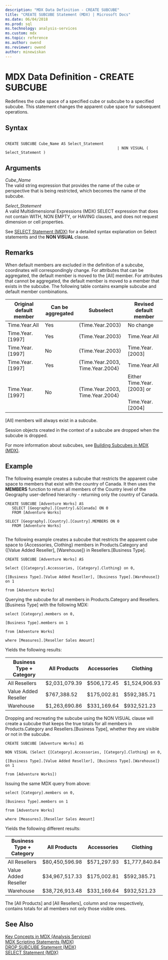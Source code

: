 ```yaml
---
description: "MDX Data Definition - CREATE SUBCUBE"
title: "CREATE SUBCUBE Statement (MDX) | Microsoft Docs"
ms.date: 06/04/2018
ms.prod: sql
ms.technology: analysis-services
ms.custom: mdx
ms.topic: reference
ms.author: owend
ms.reviewer: owend
author: minewiskan
---
```

# MDX Data Definition - CREATE SUBCUBE


  Redefines the cube space of a specified cube or subcube to a specified subcube. This statement changes the apparent cube space for subsequent operations.  
  
## Syntax  
  
```  
  
CREATE SUBCUBE Cube_Name AS Select_Statement  
                                                  | NON VISUAL ( Select_Statement )  
```  
  
## Arguments  
 *Cube_Name*  
 The valid string expression that provides the name of the cube or perspective that is being restricted, which becomes the name of the subcube.  
  
 *Select_Statement*  
 A valid Multidimensional Expressions (MDX) SELECT expression that does not contain WITH, NON EMPTY, or HAVING clauses, and does not request dimension or cell properties.  
  
 See [SELECT Statement &#40;MDX&#41;](../mdx/mdx-data-manipulation-select.md) for a detailed syntax explanation on Select statements and the **NON VISUAL** clause.  
  
## Remarks  
 When default members are excluded in the definition of a subcube, coordinates will correspondingly change. For attributes that can be aggregated, the default member is moved to the [All] member. For attributes that cannot be aggregated, the default member is moved to a member that exists in the subcube. The following table contains example subcube and default member combinations.  
  
|Original default member|Can be aggregated|Subselect|Revised default member|  
|-----------------------------|-----------------------|---------------|----------------------------|  
|Time.Year.All|Yes|{Time.Year.2003}|No change|  
|Time.Year.[1997]|Yes|{Time.Year.2003}|Time.Year.All|  
|Time.Year.[1997]|No|{Time.Year.2003}|Time.Year.[2003]|  
|Time.Year.[1997]|Yes|{Time.Year.2003, Time.Year.2004}|Time.Year.All|  
|Time.Year.[1997]|No|{Time.Year.2003, Time.Year.2004}|Either Time.Year.[2003] or<br /><br /> Time.Year.[2004]|  
  
 [All] members will always exist in a subcube.  
  
 Session objects created in the context of a subcube are dropped when the subcube is dropped.  
  
 For more information about subcubes, see [Building Subcubes in MDX &#40;MDX&#41;](https://docs.microsoft.com/analysis-services/multidimensional-models/mdx/building-subcubes-in-mdx-mdx).  
  
## Example  
 The following example creates a subcube that restricts the apparent cube space to members that exist with the country of Canada. It then uses the **MEMBERS** function to return all members of the Country level of the Geography user-defined hierarchy - returning only the country of Canada.  
  
```  
CREATE SUBCUBE [Adventure Works] AS  
   SELECT [Geography].[Country].&[Canada] ON 0  
   FROM [Adventure Works]  
  
SELECT [Geography].[Country].[Country].MEMBERS ON 0  
   FROM [Adventure Works]  
  
```  
  
 The following example creates a subcube that restricts the apparent cube space to {Accessories, Clothing} members in Products.Category and {[Value Added Reseller], [Warehouse]} in Resellers.[Business Type].  
  
 `CREATE SUBCUBE [Adventure Works] AS`  
  
 `Select {[Category].Accessories, [Category].Clothing} on 0,`  
  
 `{[Business Type].[Value Added Reseller], [Business Type].[Warehouse]} on 1`  
  
 `from [Adventure Works]`  
  
 Querying the subcube for all members in Products.Category and Resellers.[Business Type] with the following MDX:  
  
 `select [Category].members on 0,`  
  
 `[Business Type].members on 1`  
  
 `from [Adventure Works]`  
  
 `where [Measures].[Reseller Sales Amount]`  
  
 Yields the following results:  
  
|Business Type + Category|All Products|Accessories|Clothing|  
|-|-|-|-|  
|All Resellers|$2,031,079.39|$506,172.45|$1,524,906.93|  
|Value Added Reseller|$767,388.52|$175,002.81|$592,385.71|  
|Warehouse|$1,263,690.86|$331,169.64|$932,521.23|  
  
 Dropping and recreating the subcube using the NON VISUAL clause will create a subcube that keeps the true totals for all members in Products.Category and Resellers.[Business Type], whether they are visible or not in the subcube.  
  
 `CREATE SUBCUBE [Adventure Works] AS`  
  
 `NON VISUAL (Select {[Category].Accessories, [Category].Clothing} on 0,`  
  
 `{[Business Type].[Value Added Reseller], [Business Type].[Warehouse]} on 1`  
  
 `from [Adventure Works])`  
  
 Issuing the same MDX query from above:  
  
 `select [Category].members on 0,`  
  
 `[Business Type].members on 1`  
  
 `from [Adventure Works]`  
  
 `where [Measures].[Reseller Sales Amount]`  
  
 Yields the following different results:  
  
|Business Type + Category|All Products|Accessories|Clothing|  
|-|-|-|-|  
|All Resellers|$80,450,596.98|$571,297.93|$1,777,840.84|  
|Value Added Reseller|$34,967,517.33|$175,002.81|$592,385.71|  
|Warehouse|$38,726,913.48|$331,169.64|$932,521.23|  
  
 The [All Products] and [All Resellers], column and row respectively, contains totals for all members not only those visible ones.  
  
## See Also  
 [Key Concepts in MDX &#40;Analysis Services&#41;](https://docs.microsoft.com/analysis-services/multidimensional-models/mdx/key-concepts-in-mdx-analysis-services)   
 [MDX Scripting Statements &#40;MDX&#41;](../mdx/mdx-scripting-statements-mdx.md)   
 [DROP SUBCUBE Statement &#40;MDX&#41;](../mdx/mdx-data-definition-drop-subcube.md)   
 [SELECT Statement &#40;MDX&#41;](../mdx/mdx-data-manipulation-select.md)  
  
  

